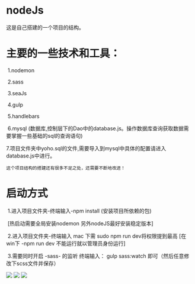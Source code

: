 # nodeJs

这是自己搭建的一个项目的结构。

# 主要的一些技术和工具：

​	1.nodemon 

​	2.sass

​	3.seaJs

​	4.gulp

​	5.handlebars

​	6.mysql (数据库,控制层下的Dao中的database.js。操作数据库查询获取数据需要掌握一些基础的sql的查询语句)

​	7.项目文件夹中yoho.sql的文件,需要导入到mysql中具体的配置请进入database.js中进行。

    这个项目结构的搭建还有很多不足之处，还需要不断地改进！


# 启动方式

​        1.进入项目文件夹-终端输入-npm install (安装项目所依赖的包)

​	[热启动需要全局安装nodemon 另外nodeJS最好安装稳定版本]


​	2.进入项目文件夹-终端输入 mac 下需 sudo npm run dev将权限提到最高   [在win下 -npm run dev  不能运行就以管理员身份运行]

​	3.需要同时开启 -sass- 的监听   终端输入： gulp sass:watch  即可（然后任意修改下scss文件并保存）



<img src="https://github.com/tonyjiafan/nodeJs/blob/master/introImg/1.png" />



<img src="https://github.com/tonyjiafan/nodeJs/blob/master/introImg/2.png" />



<img src="https://github.com/tonyjiafan/nodeJs/blob/master/introImg/3.png" />
